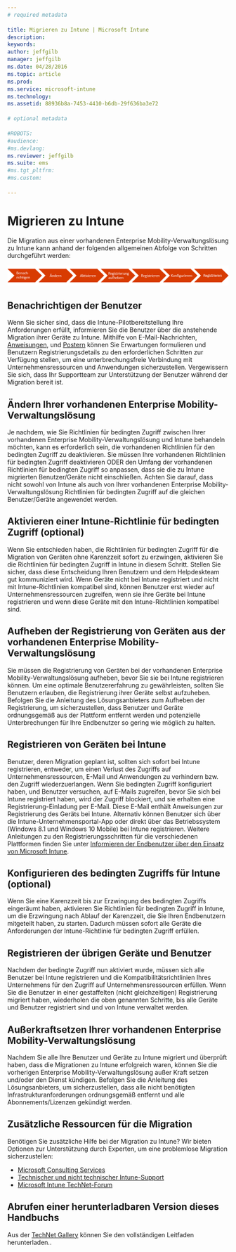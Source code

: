 ```yaml
---
# required metadata

title: Migrieren zu Intune | Microsoft Intune
description:
keywords:
author: jeffgilb
manager: jeffgilb
ms.date: 04/28/2016
ms.topic: article
ms.prod:
ms.service: microsoft-intune
ms.technology:
ms.assetid: 88936b8a-7453-4410-b6db-29f636ba3e72

# optional metadata

#ROBOTS:
#audience:
#ms.devlang:
ms.reviewer: jeffgilb
ms.suite: ems
#ms.tgt_pltfrm:
#ms.custom:

---
```


# Migrieren zu Intune


Die Migration aus einer vorhandenen Enterprise Mobility-Verwaltungslösung zu Intune kann anhand der folgenden allgemeinen Abfolge von Schritten durchgeführt werden:

![Migrationsschritte für Intune](./media/migrate-intune-steps.png)

## Benachrichtigen der Benutzer

Wenn Sie sicher sind, dass die Intune-Pilotbereitstellung Ihre Anforderungen erfüllt, informieren Sie die Benutzer über die anstehende Migration ihrer Geräte zu Intune. Mithilfe von E-Mail-Nachrichten, [Anweisungen](http://www.microsoft.com/en-us/download/details.aspx?id=46398), und [Postern](https://gallery.technet.microsoft.com/Intune-End-User-Enrollment-3a0c9b0c?WT.mc_id=Blog_Intune_General_PCIT) können Sie Erwartungen formulieren und Benutzern Registrierungsdetails zu den erforderlichen Schritten zur Verfügung stellen, um eine unterbrechungsfreie Verbindung mit Unternehmensressourcen und Anwendungen sicherzustellen. Vergewissern Sie sich, dass Ihr Supportteam zur Unterstützung der Benutzer während der Migration bereit ist.

## Ändern Ihrer vorhandenen Enterprise Mobility-Verwaltungslösung

Je nachdem, wie Sie Richtlinien für bedingten Zugriff zwischen Ihrer vorhandenen Enterprise Mobility-Verwaltungslösung und Intune behandeln möchten, kann es erforderlich sein, die vorhandenen Richtlinien für den bedingten Zugriff zu deaktivieren. Sie müssen Ihre vorhandenen Richtlinien für bedingten Zugriff deaktivieren ODER den Umfang der vorhandenen Richtlinien für bedingten Zugriff so anpassen, dass sie die zu Intune migrierten Benutzer/Geräte nicht einschließen.  Achten Sie darauf, dass nicht sowohl von Intune als auch von Ihrer vorhandenen Enterprise Mobility-Verwaltungslösung Richtlinien für bedingten Zugriff auf die gleichen Benutzer/Geräte angewendet werden.

## Aktivieren einer Intune-Richtlinie für bedingten Zugriff (optional)

Wenn Sie entschieden haben, die Richtlinien für bedingten Zugriff für die Migration von Geräten ohne Karenzzeit sofort zu erzwingen, aktivieren Sie die Richtlinien für bedingten Zugriff in Intune in diesem Schritt.  Stellen Sie sicher, dass diese Entscheidung Ihren Benutzern und dem Helpdeskteam gut kommuniziert wird.  Wenn Geräte nicht bei Intune registriert und nicht mit Intune-Richtlinien kompatibel sind, können Benutzer erst wieder auf Unternehmensressourcen zugreifen, wenn sie ihre Geräte bei Intune registrieren und wenn diese Geräte mit den Intune-Richtlinien kompatibel sind.

## Aufheben der Registrierung von Geräten aus der vorhandenen Enterprise Mobility-Verwaltungslösung

Sie müssen die Registrierung von Geräten bei der vorhandenen Enterprise Mobility-Verwaltungslösung aufheben, bevor Sie sie bei Intune registrieren können. Um eine optimale Benutzererfahrung zu gewährleisten, sollten Sie Benutzern erlauben, die Registrierung ihrer Geräte selbst aufzuheben.  Befolgen Sie die Anleitung des Lösungsanbieters zum Aufheben der Registrierung, um sicherzustellen, dass Benutzer und Geräte ordnungsgemäß aus der Plattform entfernt werden und potenzielle Unterbrechungen für Ihre Endbenutzer so gering wie möglich zu halten.

## Registrieren von Geräten bei Intune

Benutzer, deren Migration geplant ist, sollten sich sofort bei Intune registrieren, entweder, um einen Verlust des Zugriffs auf Unternehmensressourcen, E-Mail und Anwendungen zu verhindern bzw. den Zugriff wiederzuerlangen. Wenn Sie bedingten Zugriff konfiguriert haben, und Benutzer versuchen, auf E-Mails zugreifen, bevor Sie sich bei Intune registriert haben, wird der Zugriff blockiert, und sie erhalten eine Registrierung-Einladung per E-Mail. Diese E-Mail enthält Anweisungen zur Registrierung des Geräts bei Intune.  Alternativ können Benutzer sich über die Intune-Unternehmensportal-App oder direkt über das Betriebssystem (Windows 8.1 und Windows 10 Mobile) bei Intune registrieren. Weitere Anleitungen zu den Registrierungsschritten für die verschiedenen Plattformen finden Sie unter [Informieren der Endbenutzer über den Einsatz von Microsoft Intune](what-to-tell-your-end-users-about-using-microsoft-intune.md).

## Konfigurieren des bedingten Zugriffs für Intune (optional)

Wenn Sie eine Karenzzeit bis zur Erzwingung des bedingten Zugriffs eingeräumt haben, aktivieren Sie Richtlinien für bedingten Zugriff in Intune, um die Erzwingung nach Ablauf der Karenzzeit, die Sie Ihren Endbenutzern mitgeteilt haben, zu starten. Dadurch müssen sofort alle Geräte die Anforderungen der Intune-Richtlinie für bedingten Zugriff erfüllen.

## Registrieren der übrigen Geräte und Benutzer

Nachdem der bedingte Zugriff nun aktiviert wurde, müssen sich alle Benutzer bei Intune registrieren und die Kompatibilitätsrichtlinien Ihres Unternehmens für den Zugriff auf Unternehmensressourcen erfüllen. Wenn Sie die Benutzer in einer gestaffelten (nicht gleichzeitigen) Registrierung migriert haben, wiederholen die oben genannten Schritte, bis alle Geräte und Benutzer registriert sind und von Intune verwaltet werden.

## Außerkraftsetzen Ihrer vorhandenen Enterprise Mobility-Verwaltungslösung

Nachdem Sie alle Ihre Benutzer und Geräte zu Intune migriert und überprüft haben, dass die Migrationen zu Intune erfolgreich waren, können Sie die vorherigen Enterprise Mobility-Verwaltungslösung außer Kraft setzen und/oder den Dienst kündigen. Befolgen Sie die Anleitung des Lösungsanbieters, um sicherzustellen, dass alle nicht benötigten Infrastrukturanforderungen ordnungsgemäß entfernt und alle Abonnements/Lizenzen gekündigt werden.

## Zusätzliche Ressourcen für die Migration

Benötigen Sie zusätzliche Hilfe bei der Migration zu Intune? Wir bieten Optionen zur Unterstützung durch Experten, um eine problemlose Migration sicherzustellen:

<!--- - [Microsoft Intune Onboarding](/em/solutions/fasttrack-center-benefit-for-enterprise-mobility-suite-ems)--->
- [Microsoft Consulting Services](https://www.microsoft.com/en-us/microsoftservices/default.aspx)
- [Technischer und nicht technischer Intune-Support](/intune/troubleshoot/how-to-get-support-for-microsoft-intune)
- [Microsoft Intune TechNet-Forum](https://social.technet.microsoft.com/Forums/en-US/home?forum=microsoftintuneprod)

## Abrufen einer herunterladbaren Version dieses Handbuchs

Aus der [TechNet Gallery](https://gallery.technet.microsoft.com/Migrating-to-Intune-ea439387) können Sie den vollständigen Leitfaden herunterladen..


<!--HONumber=May16_HO1-->


